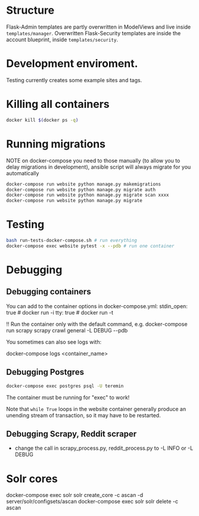 # Structure

Flask-Admin templates are partly overwritten in ModelViews and live inside `templates/manager`.
Overwritten Flask-Security templates are inside the account blueprint, inside `templates/security`.

# Development enviroment.

Testing currently creates some example sites and tags.

# Killing all containers

```bash
docker kill $(docker ps -q)
```

# Running migrations

NOTE on docker-compose you need to those manually (to allow you to delay migrations in development),
ansible script will always migrate for you automatically
```bash
docker-compose run website python manage.py makemigrations
docker-compose run website python manage.py migrate auth
docker-compose run website python manage.py migrate scan xxxx
docker-compose run website python manage.py migrate
```

# Testing

```bash
bash run-tests-docker-compose.sh # run everything
docker-compose exec website pytest -x --pdb # run one container
```

# Debugging

## Debugging containers

You can add to the container options in docker-compose.yml:
    stdin_open: true # docker run -i
    tty: true        # docker run -t

!! Run the container only with the default command, e.g.
docker-compose run scrapy scrapy crawl general -L DEBUG --pdb

You sometimes can also see logs with:

docker-compose logs <container_name>

## Debugging Postgres

```bash
docker-compose exec postgres psql -U teremin
```

The container must be running for "exec" to work!

Note that `while True` loops in the website container generally produce an unending stream of
transaction, so it may have to be restarted.

## Debugging Scrapy, Reddit scraper

- change the call in scrapy_process.py, reddit_process.py to -L INFO or -L DEBUG

# Solr cores

docker-compose exec solr solr create_core -c ascan -d server/solr/configsets/ascan
docker-compose exec solr solr delete -c ascan
